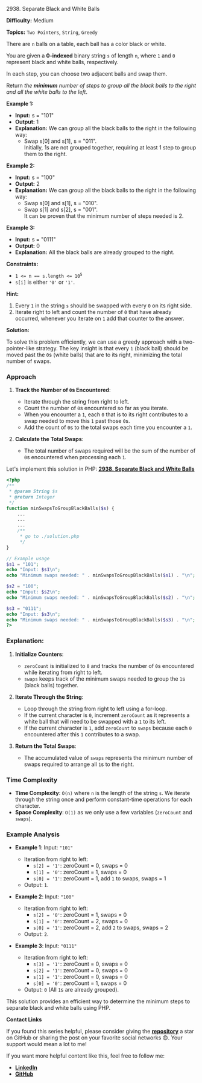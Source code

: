 2938\. Separate Black and White Balls

**Difficulty:** Medium

**Topics:** `Two Pointers`, `String`, `Greedy`

There are `n` balls on a table, each ball has a color black or white.

You are given a **0-indexed** binary string `s` of length `n`, where `1` and `0` represent black and white balls, respectively.

In each step, you can choose two adjacent balls and swap them.

Return _the **minimum** number of steps to group all the black balls to the right and all the white balls to the left_.

**Example 1:**

- **Input:** s = "101"
- **Output:** 1
- **Explanation:** We can group all the black balls to the right in the following way:
  - Swap s[0] and s[1], s = "011".\
    Initially, 1s are not grouped together, requiring at least 1 step to group them to the right.

**Example 2:**

- **Input:** s = "100"
- **Output:** 2
- **Explanation:** We can group all the black balls to the right in the following way:
  - Swap s[0] and s[1], s = "010".
  - Swap s[1] and s[2], s = "001".\
    It can be proven that the minimum number of steps needed is 2.


**Example 3:**

- **Input:** s = "0111"
- **Output:** 0
- **Explanation:** All the black balls are already grouped to the right.

**Constraints:**

- <code>1 <= n == s.length <= 10<sup>5</sup></code>
- `s[i]` is either `'0'` or `'1'`.


**Hint:**
1. Every `1` in the string `s` should be swapped with every `0` on its right side.
2. Iterate right to left and count the number of `0` that have already occurred, whenever you iterate on `1` add that counter to the answer.



**Solution:**

To solve this problem efficiently, we can use a greedy approach with a two-pointer-like strategy. The key insight is that every `1` (black ball) should be moved past the `0`s (white balls) that are to its right, minimizing the total number of swaps.

### Approach
1. **Track the Number of `0`s Encountered**:
   - Iterate through the string from right to left.
   - Count the number of `0`s encountered so far as you iterate.
   - When you encounter a `1`, each `0` that is to its right contributes to a swap needed to move this `1` past those `0`s.
   - Add the count of `0`s to the total swaps each time you encounter a `1`.

2. **Calculate the Total Swaps**:
   - The total number of swaps required will be the sum of the number of `0`s encountered when processing each `1`.

Let's implement this solution in PHP: **[2938. Separate Black and White Balls](https://github.com/mah-shamim/leet-code-in-php/tree/main/algorithms/002938-separate-black-and-white-balls/solution.php)**

```php
<?php
/**
 * @param String $s
 * @return Integer
 */
function minSwapsToGroupBlackBalls($s) {
    ...
    ...
    ...
    /**
     * go to ./solution.php
     */
}

// Example usage
$s1 = "101";
echo "Input: $s1\n";
echo "Minimum swaps needed: " . minSwapsToGroupBlackBalls($s1) . "\n"; // Output: 1

$s2 = "100";
echo "Input: $s2\n";
echo "Minimum swaps needed: " . minSwapsToGroupBlackBalls($s2) . "\n"; // Output: 2

$s3 = "0111";
echo "Input: $s3\n";
echo "Minimum swaps needed: " . minSwapsToGroupBlackBalls($s3) . "\n"; // Output: 0
?>
```

### Explanation:
1. **Initialize Counters**:
   - `zeroCount` is initialized to `0` and tracks the number of `0`s encountered while iterating from right to left.
   - `swaps` keeps track of the minimum swaps needed to group the `1`s (black balls) together.

2. **Iterate Through the String**:
   - Loop through the string from right to left using a for-loop.
   - If the current character is `0`, increment `zeroCount` as it represents a white ball that will need to be swapped with a `1` to its left.
   - If the current character is `1`, add `zeroCount` to `swaps` because each `0` encountered after this `1` contributes to a swap.

3. **Return the Total Swaps**:
   - The accumulated value of `swaps` represents the minimum number of swaps required to arrange all `1`s to the right.

### Time Complexity
- **Time Complexity**: `O(n)` where `n` is the length of the string `s`. We iterate through the string once and perform constant-time operations for each character.
- **Space Complexity**: `O(1)` as we only use a few variables (`zeroCount` and `swaps`).

### Example Analysis
- **Example 1**: Input: `"101"`
   - Iteration from right to left:
      - `s[2] = '1'`: zeroCount = 0, swaps = 0
      - `s[1] = '0'`: zeroCount = 1, swaps = 0
      - `s[0] = '1'`: zeroCount = 1, add `1` to swaps, swaps = 1
   - Output: `1`.

- **Example 2**: Input: `"100"`
   - Iteration from right to left:
      - `s[2] = '0'`: zeroCount = 1, swaps = 0
      - `s[1] = '0'`: zeroCount = 2, swaps = 0
      - `s[0] = '1'`: zeroCount = 2, add `2` to swaps, swaps = 2
   - Output: `2`.

- **Example 3**: Input: `"0111"`
   - Iteration from right to left:
      - `s[3] = '1'`: zeroCount = 0, swaps = 0
      - `s[2] = '1'`: zeroCount = 0, swaps = 0
      - `s[1] = '1'`: zeroCount = 0, swaps = 0
      - `s[0] = '0'`: zeroCount = 1, swaps = 0
   - Output: `0` (All `1`s are already grouped).

This solution provides an efficient way to determine the minimum steps to separate black and white balls using PHP.

**Contact Links**

If you found this series helpful, please consider giving the **[repository](https://github.com/mah-shamim/leet-code-in-php)** a star on GitHub or sharing the post on your favorite social networks 😍. Your support would mean a lot to me!

If you want more helpful content like this, feel free to follow me:

- **[LinkedIn](https://www.linkedin.com/in/arifulhaque/)**
- **[GitHub](https://github.com/mah-shamim)**
